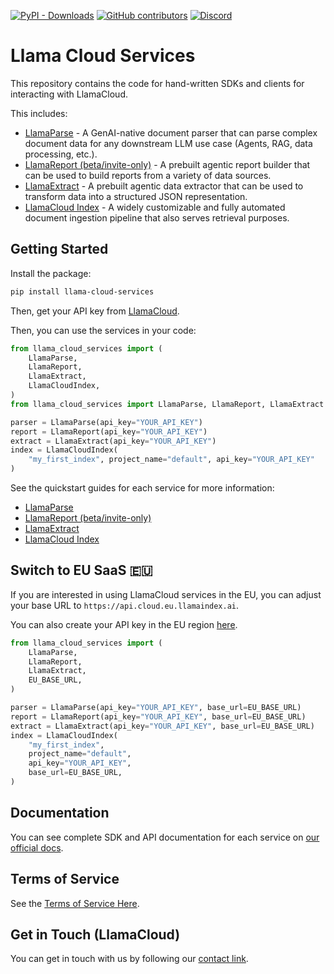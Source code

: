 [![PyPI - Downloads](https://img.shields.io/pypi/dm/llama-cloud-services)](https://pypi.org/project/llama-cloud-services/)
[![GitHub contributors](https://img.shields.io/github/contributors/run-llama/llama_cloud_services)](https://github.com/run-llama/llama_cloud_services/graphs/contributors)
[![Discord](https://img.shields.io/discord/1059199217496772688)](https://discord.gg/dGcwcsnxhU)

# Llama Cloud Services

This repository contains the code for hand-written SDKs and clients for interacting with LlamaCloud.

This includes:

- [LlamaParse](../parse.md) - A GenAI-native document parser that can parse complex document data for any downstream LLM use case (Agents, RAG, data processing, etc.).
- [LlamaReport (beta/invite-only)](../report.md) - A prebuilt agentic report builder that can be used to build reports from a variety of data sources.
- [LlamaExtract](../extract.md) - A prebuilt agentic data extractor that can be used to transform data into a structured JSON representation.
- [LlamaCloud Index](../index.md) - A widely customizable and fully automated document ingestion pipeline that also serves retrieval purposes.

## Getting Started

Install the package:

```bash
pip install llama-cloud-services
```

Then, get your API key from [LlamaCloud](https://cloud.llamaindex.ai/).

Then, you can use the services in your code:

```python
from llama_cloud_services import (
    LlamaParse,
    LlamaReport,
    LlamaExtract,
    LlamaCloudIndex,
)
from llama_cloud_services import LlamaParse, LlamaReport, LlamaExtract

parser = LlamaParse(api_key="YOUR_API_KEY")
report = LlamaReport(api_key="YOUR_API_KEY")
extract = LlamaExtract(api_key="YOUR_API_KEY")
index = LlamaCloudIndex(
    "my_first_index", project_name="default", api_key="YOUR_API_KEY"
)
```

See the quickstart guides for each service for more information:

- [LlamaParse](../parse.md)
- [LlamaReport (beta/invite-only)](../report.md)
- [LlamaExtract](../extract.md)
- [LlamaCloud Index](../index.md)

## Switch to EU SaaS 🇪🇺

If you are interested in using LlamaCloud services in the EU, you can adjust your base URL to `https://api.cloud.eu.llamaindex.ai`.

You can also create your API key in the EU region [here](https://cloud.eu.llamaindex.ai).

```python
from llama_cloud_services import (
    LlamaParse,
    LlamaReport,
    LlamaExtract,
    EU_BASE_URL,
)

parser = LlamaParse(api_key="YOUR_API_KEY", base_url=EU_BASE_URL)
report = LlamaReport(api_key="YOUR_API_KEY", base_url=EU_BASE_URL)
extract = LlamaExtract(api_key="YOUR_API_KEY", base_url=EU_BASE_URL)
index = LlamaCloudIndex(
    "my_first_index",
    project_name="default",
    api_key="YOUR_API_KEY",
    base_url=EU_BASE_URL,
)
```

## Documentation

You can see complete SDK and API documentation for each service on [our official docs](https://docs.cloud.llamaindex.ai/).

## Terms of Service

See the [Terms of Service Here](../TOS.pdf).

## Get in Touch (LlamaCloud)

You can get in touch with us by following our [contact link](https://www.llamaindex.ai/contact).
